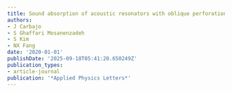 ```yaml
---
title: Sound absorption of acoustic resonators with oblique perforations
authors:
- J Carbajo
- S Ghaffari Mosanenzadeh
- S Kim
- NX Fang
date: '2020-01-01'
publishDate: '2025-09-18T05:41:20.650249Z'
publication_types:
- article-journal
publication: '*Applied Physics Letters*'
---
```


